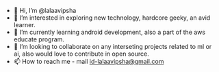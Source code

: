 - 👋 Hi, I’m @lalaavipsha
- 👀 I’m interested in exploring new technology, hardcore geeky, an avid learner.
- 🌱 I’m currently learning android development, also a part of the aws educate program.
- 💞️ I’m looking to collaborate on any interseting projects related to ml or ai, also would love to contribute in open source.
- 📫 How to reach me - mail id-lalaavipsha@gmail.com

<!---
lalaavipsha/lalaavipsha is a ✨ special ✨ repository because its `README.md` (this file) appears on your GitHub profile.
You can click the Preview link to take a look at your changes.
--->
